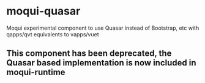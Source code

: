 # moqui-quasar

Moqui experimental component to use Quasar instead of Bootstrap, etc with qapps/qvt equivalents to vapps/vuet

## This component has been deprecated, the Quasar based implementation is now included in moqui-runtime

